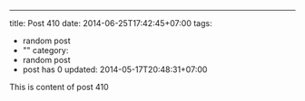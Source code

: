 ---
title: Post 410
date: 2014-06-25T17:42:45+07:00
tags:
  - random post
  - ""
category:
  - random post
  - post has 0
updated: 2014-05-17T20:48:31+07:00

This is content of post 410